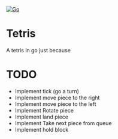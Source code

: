 [![Go](https://github.com/romulets/go-tetris/actions/workflows/go.yml/badge.svg)](https://github.com/romulets/go-tetris/actions/workflows/go.yml)

# Tetris

A tetris in go just because

# TODO

- Implement tick (go a turn)
- Implement move piece to the right
- Implement move piece to the left
- Implement Rotate piece
- Implement land piece
- Implement Take next piece from queue
- Implement hold block